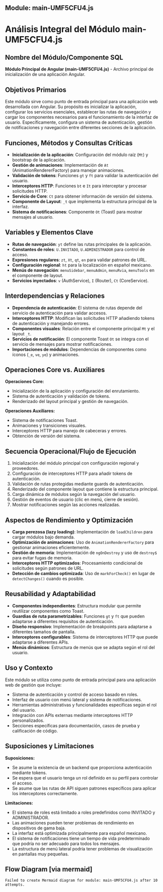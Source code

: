 ## Module: main-UMF5CFU4.js

# Análisis Integral del Módulo main-UMF5CFU4.js

## Nombre del Módulo/Componente SQL
**Módulo Principal de Angular (main-UMF5CFU4.js)** - Archivo principal de inicialización de una aplicación Angular.

## Objetivos Primarios
Este módulo sirve como punto de entrada principal para una aplicación web desarrollada con Angular. Su propósito es inicializar la aplicación, configurar los servicios esenciales, establecer las rutas de navegación y cargar los componentes necesarios para el funcionamiento de la interfaz de usuario. Específicamente, configura un sistema de autenticación, gestión de notificaciones y navegación entre diferentes secciones de la aplicación.

## Funciones, Métodos y Consultas Críticas
- **Inicialización de la aplicación**: Configuración del módulo raíz (`Mt`) y bootstrap de la aplicación.
- **Gestión de animaciones**: Implementación de `At` (AnimationRendererFactory) para manejar animaciones.
- **Validación de tokens**: Funciones `gt` y `ft` para validar la autenticación del usuario.
- **Interceptores HTTP**: Funciones `bt` e `It` para interceptar y procesar solicitudes HTTP.
- **Servicio de Core**: `Ct` para obtener información de versión del sistema.
- **Componente de Layout**: `_t` que implementa la estructura principal de la interfaz.
- **Sistema de notificaciones**: Componente `Ot` (Toast) para mostrar mensajes al usuario.

## Variables y Elementos Clave
- **Rutas de navegación**: `yt` define las rutas principales de la aplicación.
- **Constantes de roles**: `U.INVITADO`, `U.ADMINISTRADOR` para control de acceso.
- **Expresiones regulares**: `zt`, `Xt`, `qt`, `en` para validar patrones de URL.
- **Configuración regional**: `ht` para la localización en español mexicano.
- **Menús de navegación**: `menuSidebar`, `menuAdmin`, `menuRvia`, `menuTools` en el componente de layout.
- **Servicios inyectados**: `v` (AuthService), `I` (Router), `Ct` (CoreService).

## Interdependencias y Relaciones
- **Dependencia de autenticación**: El sistema de rutas depende del servicio de autenticación para validar accesos.
- **Interceptores HTTP**: Modifican las solicitudes HTTP añadiendo tokens de autenticación y manejando errores.
- **Componentes visuales**: Relación entre el componente principal `Mt` y el layout `_t`.
- **Servicios de notificación**: El componente Toast `Ot` se integra con el servicio de mensajes para mostrar notificaciones.
- **Importaciones de módulos**: Dependencias de componentes como íconos (`_e`, `ve`, `ye`) y animaciones.

## Operaciones Core vs. Auxiliares
**Operaciones Core:**
- Inicialización de la aplicación y configuración del enrutamiento.
- Sistema de autenticación y validación de tokens.
- Renderizado del layout principal y gestión de navegación.

**Operaciones Auxiliares:**
- Sistema de notificaciones Toast.
- Animaciones y transiciones visuales.
- Interceptores HTTP para manejo de cabeceras y errores.
- Obtención de versión del sistema.

## Secuencia Operacional/Flujo de Ejecución
1. Inicialización del módulo principal con configuración regional y proveedores.
2. Configuración de interceptores HTTP para añadir tokens de autenticación.
3. Validación de rutas protegidas mediante guards de autenticación.
4. Renderizado del componente layout que contiene la estructura principal.
5. Carga dinámica de módulos según la navegación del usuario.
6. Gestión de eventos de usuario (clic en menú, cierre de sesión).
7. Mostrar notificaciones según las acciones realizadas.

## Aspectos de Rendimiento y Optimización
- **Carga perezosa (lazy loading)**: Implementación de `loadChildren` para cargar módulos bajo demanda.
- **Optimización de animaciones**: Uso de `AnimationRendererFactory` para gestionar animaciones eficientemente.
- **Gestión de memoria**: Implementación de `ngOnDestroy` y uso de `destroy$` para evitar fugas de memoria.
- **Interceptores HTTP optimizados**: Procesamiento condicional de solicitudes según patrones de URL.
- **Detección de cambios optimizada**: Uso de `markForCheck()` en lugar de `detectChanges()` cuando es posible.

## Reusabilidad y Adaptabilidad
- **Componentes independientes**: Estructura modular que permite reutilizar componentes como Toast.
- **Guardias de ruta parametrizables**: Funciones `gt` y `ft` que pueden adaptarse a diferentes requisitos de autenticación.
- **Diseño responsivo**: Implementación de breakpoints para adaptarse a diferentes tamaños de pantalla.
- **Interceptores configurables**: Sistema de interceptores HTTP que puede adaptarse a diferentes APIs.
- **Menús dinámicos**: Estructura de menús que se adapta según el rol del usuario.

## Uso y Contexto
Este módulo se utiliza como punto de entrada principal para una aplicación web de gestión que incluye:
- Sistema de autenticación y control de acceso basado en roles.
- Interfaz de usuario con menú lateral y sistema de notificaciones.
- Herramientas administrativas y funcionalidades específicas según el rol del usuario.
- Integración con APIs externas mediante interceptores HTTP personalizados.
- Secciones específicas para documentación, casos de prueba y calificación de código.

## Suposiciones y Limitaciones
**Suposiciones:**
- Se asume la existencia de un backend que proporciona autenticación mediante tokens.
- Se espera que el usuario tenga un rol definido en su perfil para controlar el acceso.
- Se asume que las rutas de API siguen patrones específicos para aplicar los interceptores correctamente.

**Limitaciones:**
- El sistema de roles está limitado a roles predefinidos como INVITADO y ADMINISTRADOR.
- Las animaciones pueden tener problemas de rendimiento en dispositivos de gama baja.
- La interfaz está optimizada principalmente para español mexicano.
- El sistema de notificaciones tiene un tiempo de vida predeterminado que podría no ser adecuado para todos los mensajes.
- La estructura de menú lateral podría tener problemas de visualización en pantallas muy pequeñas.
## Flow Diagram [via mermaid]
```mermaid
Failed to create Mermaid diagram for module: main-UMF5CFU4.js after 10 attempts.
```
